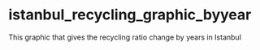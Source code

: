 # istanbul_recycling_graphic_byyear
This graphic that gives the recycling ratio change by years in Istanbul
